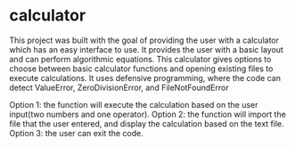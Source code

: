 # calculator
This project was built with the goal of providing the user with a calculator which has an easy interface to use. 
It provides the user with a basic layout and can perform algorithmic equations. 
This calculator gives options to choose between basic calculator functions and opening existing files to execute calculations.
It uses defensive programming, where the code can detect ValueError, ZeroDivisionError, and FileNotFoundError

Option 1: the function will execute the calculation based on the user input(two numbers and one operator).
Option 2: the function will import the file that the user entered, and display the calculation based on the text file.
Option 3: the user can exit the code. 
